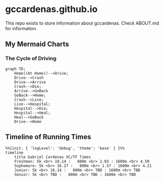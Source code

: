 # gccardenas.github.io
This repo exists to store information about gccardenas. Check ABOUT.md for information.

## My Mermaid Charts


### The Cycle of Driving
```mermaid
graph TD;
    Home((At Home))-->Drive;
    Drive-->Crash
    Drive-->Arrive
    Crash-->Die;
    Arrive-->GoBack
    GoBack-->Home;
    Crash-->Live;
    Live-->Hospital;
    Hospital-->Die;
    Hospital-->Heal;
    Heal-->GoBack
    Drive-->Home

```
## Timeline of Running Times

``` mermaid
%%{init: { 'logLevel': 'debug', 'theme': 'base' } }%%
timeline
    title Gabriel Cardenas XC/TF Times
    Freshman: 5k <br> 18.14 :   800m <br> 2.03 : 1600m <br> 4.50
    Sophomore: 5k <br> 16.27 :   800m <br> 1.57 : 1600m <br> 4.21
    Junior: 5k <br> 16.14 :   800m <br> TBD : 1600m <br> TBD
    Senior: 5k <br> TBD :   800m <br> TBD : 1600m <br> TBD
```
